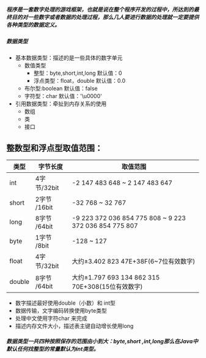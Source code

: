 ##### 程序是一套数字处理的游戏框架，也就是说在整个程序开发的过程中，所达到的最终目的对一些数字或者数据的处理过程，那么几人要进行数据的处理就一定要提供各种类型的数据定义。

##### 数据类型

* 基本数据类型：描述的是一些具体的数字单元	
  * 数值类型
    * 整型：byte,short,int,long 	默认值：0
    * 浮点类型：float，double      默认值：0.0
  * 布尔型:boolean      默认值：false
  * 字符型：char      默认值：'\u0000'
* 引用数据类型：牵扯到内存关系的使用
  * 数组
  * 类
  * 接口

## 整数型和浮点型取值范围：

| 类型   | 字节长度     | 取值范围                                               |
| ------ | ------------ | ------------------------------------------------------ |
| int    | 4字节/32bit  | -2 147 483 648 ~ 2 147 483 647                         |
| short  | 2字节 /16bit | -32 768 ~ 32 767                                       |
| long   | 8字节 /64bit | -9 223 372 036 854 775 808 ~ 9 223 372 036 854 775 807 |
| byte   | 1字节 /8bit  | -128 ~ 127                                             |
| float  | 4字节/32bit  | 大约±3.402 823 47E+38F(6~7位有效数字)                  |
| double | 8字节 /64bit | 大约±1.797 693 134 862 315 70E+308(15位有效数字)       |

* 数字描述最好使用double（小数）和 int型
* 数据传输，文字编码转换使用byte类型
* 处理中文使用字符char 来完成
* 描述内存文件大小，描述表主键自动增长使用long

##### 数据类型一共四种按照保存的范围由小到大：byte,short ,int,long那么在Java中默认任何找整型的常量默认为int类型。

